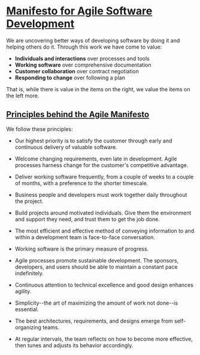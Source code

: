 # [Manifesto for Agile Software Development](http://agilemanifesto.org/)

We are uncovering better ways of developing
software by doing it and helping others do it.
Through this work we have come to value:

* **Individuals and interactions** over processes and tools
* **Working software** over comprehensive documentation
* **Customer collaboration** over contract negotiation
* **Responding to change** over following a plan

That is, while there is value in the items on
the right, we value the items on the left more.

## [Principles behind the Agile Manifesto](http://agilemanifesto.org/principles.html)

We follow these principles:

* Our highest priority is to satisfy the customer
through early and continuous delivery
of valuable software.

* Welcome changing requirements, even late in 
development. Agile processes harness change for 
the customer's competitive advantage.

* Deliver working software frequently, from a 
couple of weeks to a couple of months, with a 
preference to the shorter timescale.

* Business people and developers must work 
together daily throughout the project.

* Build projects around motivated individuals. 
Give them the environment and support they need, 
and trust them to get the job done.

* The most efficient and effective method of 
conveying information to and within a development 
team is face-to-face conversation.

* Working software is the primary measure of progress.

* Agile processes promote sustainable development. 
The sponsors, developers, and users should be able 
to maintain a constant pace indefinitely.

* Continuous attention to technical excellence 
and good design enhances agility.

* Simplicity--the art of maximizing the amount 
of work not done--is essential.

* The best architectures, requirements, and designs 
emerge from self-organizing teams.

* At regular intervals, the team reflects on how 
to become more effective, then tunes and adjusts 
its behavior accordingly.
